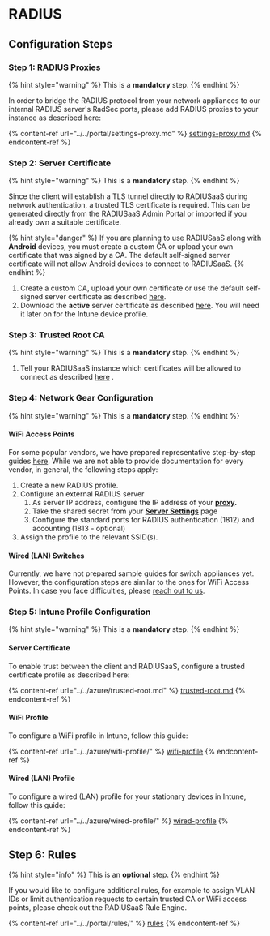 # RADIUS

## Configuration Steps

### Step 1: RADIUS Proxies

{% hint style="warning" %}
This is a **mandatory** step.
{% endhint %}

In order to bridge the RADIUS protocol from your network appliances to our internal RADIUS server's RadSec ports, please add RADIUS proxies to your instance as described here:

{% content-ref url="../../portal/settings-proxy.md" %}
[settings-proxy.md](../../portal/settings-proxy.md)
{% endcontent-ref %}

### Step 2: Server Certificate

{% hint style="warning" %}
This is a **mandatory** step.
{% endhint %}

Since the client will establish a TLS tunnel directly to RADIUSaaS during network authentication, a trusted TLS certificate is required. This can be generated directly from the RADIUSaaS Admin Portal or imported if you already own a suitable certificate.

{% hint style="danger" %}
If you are planning to use RADIUSaaS along with **Android** devices, you must create a custom CA or upload your own certificate that was signed by a CA. The default self-signed server certificate will not allow Android devices to connect to RADIUSaaS.
{% endhint %}

1. Create a custom CA, upload your own certificate or use the default self-signed server certificate as described [here](../../portal/settings-server/certificates.md#server-certificates).&#x20;
2. Download the **active** server certificate as described [here](../../portal/settings-server/certificates.md#download). You will need it later on for the Intune device profile.

### Step 3: Trusted Root CA

{% hint style="warning" %}
This is a **mandatory** step.
{% endhint %}

1. Tell your RADIUSaaS instance which certificates will be allowed to connect as described [here](../../portal/settings-trusted-roots/trusted-roots.md#add) .

### Step 4: Network Gear Configuration

{% hint style="warning" %}
This is a **mandatory** step.
{% endhint %}

#### WiFi Access Points

For some popular vendors, we have prepared representative step-by-step guides [here](../access-point-setup/proxy-needed.md). While we are not able to provide documentation for every vendor, in general, the following steps apply:

1. Create a new RADIUS profile.
2. Configure an external RADIUS server
   1. As server IP address, configure the IP address of your [**proxy**](../../portal/settings-server/ports-and-ip-addresses.md#server-ip-address-and-location)**.**
   2. Take the shared secret from your [**Server Settings**](../../portal/settings-server/ports-and-ip-addresses.md#shared-secret) page
   3. Configure the standard ports for RADIUS authentication (1812) and accounting (1813 - optional)
3. Assign the profile to the relevant SSID(s).

#### Wired (LAN) Switches

Currently, we have not prepared sample guides for switch appliances yet. However, the configuration steps are similar to the ones for WiFi Access Points. In case you face difficulties, please [reach out to us](https://www.radius-as-a-service.com/help/).

### Step 5: Intune Profile Configuration

{% hint style="warning" %}
This is a **mandatory** step.
{% endhint %}

#### Server Certificate

To enable trust between the client and RADIUSaaS, configure a trusted certificate profile as described here:

{% content-ref url="../../azure/trusted-root.md" %}
[trusted-root.md](../../azure/trusted-root.md)
{% endcontent-ref %}

#### WiFi Profile

To configure a WiFi profile in Intune, follow this guide:

{% content-ref url="../../azure/wifi-profile/" %}
[wifi-profile](../../azure/wifi-profile/)
{% endcontent-ref %}

#### Wired (LAN) Profile

To configure a wired (LAN) profile for your stationary devices in Intune, follow this guide:

{% content-ref url="../../azure/wired-profile/" %}
[wired-profile](../../azure/wired-profile/)
{% endcontent-ref %}

## Step 6: Rules

{% hint style="info" %}
This is an **optional** step.
{% endhint %}

If you would like to configure additional rules, for example to assign VLAN IDs or limit authentication requests to certain trusted CA or WiFi access points, please check out the RADIUSaaS Rule Engine.

{% content-ref url="../../portal/rules/" %}
[rules](../../portal/rules/)
{% endcontent-ref %}
